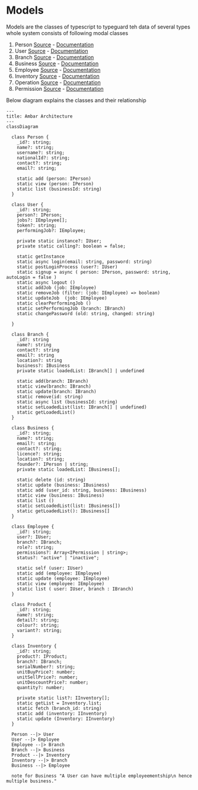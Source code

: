 # Models
Models are the classes of typescript to typeguard teh data of several types whole system consists of following modal classes
 1) Person [Source](./person.ts) - [Documentation](./person.md) 
 2) User [Source](./user.ts) - [Documentation](./user.md)
 3) Branch [Source](./branch.ts) - [Documentation](./branch.md)
 4) Business [Source](./business.ts) - [Documentation](./business.md)
 5) Employee [Source](./employee.ts) - [Documentation](./employee.md)
 6) Inventory [Source](./inventory.ts) - [Documentation](./inventory.md)
 7) Operation [Source](./operation.ts) - [Documentation](./operation.md)
 8) Permission [Source](./permission.ts) - [Documentation](./permission.md)


Below diagram explains the classes and their relationship

```mermaid
---
title: Ambar Architecture
---
classDiagram 

  class Person {
    _id?: string;
    name?: string;
    username?: string;
    nationalId?: string;
    contact?: string;
    email?: string;

    static add (person: IPerson)
    static view (person: IPerson)
    static list (businessId: string)
  }

  class User {
    _id?: string;
    person?: IPerson;
    jobs?: IEmployee[];
    token?: string;
    performingJob?: IEmployee;

    private static instance?: IUser;
    private static calling?: boolean = false;

    static getInstance
    static async login(email: string, password: string)
    static postLoginProcess (user?: IUser) 
    static signup = async ( person: IPerson, password: string, autoLogin = false )
    static async logout ()
    static addJob (job: IEmployee)
    static removeJob (filter: (job: IEmployee) => boolean) 
    static updateJob  (job: IEmployee)
    static clearPerformingJob ()
    static setPerformingJob (branch: IBranch) 
    static changePassword (old: string, changed: string) 

  }

  class Branch {
    _id?: string
    name?: string
    contact?: string
    email?: string
    location?: string
    business?: IBusiness
    private static loadedList: IBranch[] | undefined 

    static add(branch: IBranch)
    static view(branch: IBranch) 
    static update(branch: IBranch)
    static remove(id: string)
    static async list (businessId: string)
    static setLoadedList(list: IBranch[] | undefined)
    static getLoadedList()
  }

  class Business {
    _id?: string;
    name?: string;
    email?: string;
    contact?: string;
    licence?: string;
    location?: string;
    founder?: IPerson | string;
    private static loadedList: IBusiness[];

    static delete (id: string) 
    static update (business: IBusiness) 
    static add (user_id: string, business: IBusiness) 
    static view (business: IBusiness) 
    static list ()
    static setLoadedList(list: IBusiness[]) 
    static getLoadedList(): IBusiness[] 
  }

  class Employee {
    _id?: string;
    user?: IUser;
    branch?: IBranch;
    role?: string;
    permissions?: Array<IPermission | string>;
    status?: "active" | "inactive";

    static self (user: IUser) 
    static add (employee: IEmployee) 
    static update (employee: IEmployee) 
    static view (employee: IEmployee) 
    static list ( user: IUser, branch : IBranch) 
  }

  class Product {
    _id?: string;
    name?: string;
    detail?: string;
    colour?: string;
    variant?: string;
  }

  class Inventory {
    _id?: string;
    product?: IProduct;
    branch?: IBranch;
    serialNumber?: string;
    unitBuyPrice?: number;
    unitSellPrice?: number;
    unitDescountPrice?: number;
    quantity?: number;

    private static list?: IInventory[];
    static getList = Inventory.list;
    static fetch (branch_id: string) 
    static add (inventory: IInventory) 
    static update (Inventory: IInventory) 
  }

  Person --|> User
  User --|> Employee
  Employee --|> Branch
  Branch --|> Business
  Product --|> Inventory
  Inventory --|> Branch
  Business --|> Employee

  note for Business "A User can have multiple employeementship\n hence multiple business."

```
